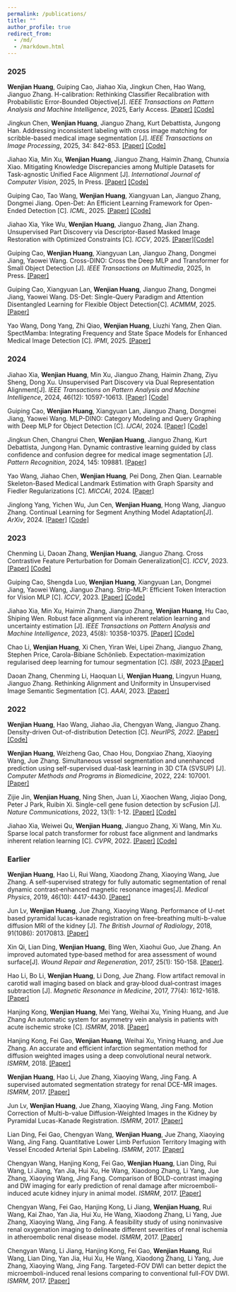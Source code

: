 ```yaml
---
permalink: /publications/
title: ""
author_profile: true
redirect_from: 
  - /md/
  - /markdown.html
---
```


### 2025

**Wenjian Huang**, Guiping Cao, Jiahao Xia, Jingkun Chen, Hao Wang, Jianguo Zhang. H-calibration: Rethinking Classifier Recalibration with Probabilistic Error-Bounded Objective[J]. <i>IEEE Transactions on Pattern Analysis and Machine Intelligence</i>, 2025, Early Access. [[Paper]](https://arxiv.org/abs/2506.17968) [[Code]](https://github.com/WenjianHuang93/h-Calibration)

Jingkun Chen, **Wenjian Huang**, Jianguo Zhang, Kurt Debattista, Jungong Han. Addressing inconsistent labeling with cross image matching for scribble-based medical image segmentation [J]. <i>IEEE Transactions on Image Processing</i>, 2025, 34: 842-853. [[Paper]](https://ieeexplore.ieee.org/abstract/document/10851813) [[Code]](https://github.com/jingkunchen/scribble-medical-segmentation)

Jiahao Xia, Min Xu, **Wenjian Huang**, Jianguo Zhang, Haimin Zhang, Chunxia Xiao. Mitigating Knowledge Discrepancies among Multiple Datasets for Task-agnostic Unified Face Alignment [J]. <i>International Journal of Computer Vision</i>, 2025, In Press. [[Paper]](https://arxiv.org/abs/2503.22359) [[Code]](https://github.com/Jiahao-UTS/TUFA)

Guiping Cao, Tao Wang, **Wenjian Huang**, Xiangyuan Lan, Jianguo Zhang, Dongmei Jiang. Open-Det: An Efficient Learning Framework for Open-Ended Detection [C]. <i>ICML</i>, 2025. [[Paper]](https://arxiv.org/abs/2505.20639) [[Code]](https://github.com/Med-Process/Open-Det)

Jiahao Xia, Yike Wu, **Wenjian Huang**, Jianguo Zhang, Jian Zhang. Unsupervised Part Discovery via Descriptor-Based Masked Image Restoration with Optimized Constraints [C]. <i>ICCV</i>, 2025. [[Paper]](https://arxiv.org/abs/2507.11985)[[Code]](https://github.com/Jiahao-UTS/MPAE)

Guiping Cao, **Wenjian Huang**, Xiangyuan Lan, Jianguo Zhang, Dongmei Jiang, Yaowei Wang. Cross-DINO: Cross the Deep MLP and Transformer for Small Object Detection [J]. <i>IEEE Transactions on Multimedia</i>, 2025, In Press. [[Paper]](https://arxiv.org/abs/2505.21868)

Guiping Cao, Xiangyuan Lan, **Wenjian Huang**, Jianguo Zhang, Dongmei Jiang, Yaowei Wang. DS-Det: Single-Query Paradigm and Attention Disentangled Learning for Flexible Object Detection[C]. <i>ACMMM</i>, 2025. [[Paper]](https://www.arxiv.org/abs/2507.19807)

Yao Wang, Dong Yang, Zhi Qiao, **Wenjian Huang**, Liuzhi Yang, Zhen Qian. SpectMamba: Integrating Frequency and State Space Models for Enhanced Medical Image Detection [C]. <i>IPMI</i>, 2025. [[Paper]](https://link.springer.com/chapter/10.1007/978-3-031-96628-6_1)

### 2024

Jiahao Xia, **Wenjian Huang**, Min Xu, Jianguo Zhang, Haimin Zhang, Ziyu Sheng, Dong Xu. Unsupervised Part Discovery via Dual Representation Alignment[J]. <i>IEEE Transactions on Pattern Analysis and Machine Intelligence</i>, 2024, 46(12): 10597-10613. [[Paper]](https://arxiv.org/abs/2408.08108) [[Code]](https://github.com/jiahao-uts/unsupervisedpart)

Guiping Cao, **Wenjian Huang**, Xiangyuan Lan, Jianguo Zhang, Dongmei Jiang, Yaowei Wang. MLP-DINO: Category Modeling and Query Graphing with Deep MLP for Object Detection [C]. <i>IJCAI</i>, 2024. [[Paper]](https://www.ijcai.org/proceedings/2024/0067.pdf) [[Code]](https://github.com/Med-Process/MLP-DINO/)

Jingkun Chen, Changrui Chen, **Wenjian Huang**, Jianguo Zhang, Kurt Debattista, Jungong Han. Dynamic contrastive learning guided by class confidence and confusion degree for medical image segmentation [J]. <i>Pattern Recognition</i>, 2024, 145: 109881. [[Paper]](https://www.sciencedirect.com/science/article/abs/pii/S0031320323005794) 

Yao Wang, Jiahao Chen, **Wenjian Huang**, Pei Dong, Zhen Qian. Learnable Skeleton-Based Medical Landmark Estimation with Graph Sparsity and Fiedler Regularizations [C]. <i>MICCAI</i>, 2024. [[Paper]](https://papers.miccai.org/miccai-2024/paper/1602_paper.pdf)

Jinglong Yang, Yichen Wu, Jun Cen, **Wenjian Huang**, Hong Wang, Jianguo Zhang. Continual Learning for Segment Anything Model Adaptation[J]. <i>ArXiv</i>, 2024. [[Paper]](https://arxiv.org/abs/2412.06418) [[Code]](https://github.com/yangjl1215/CoSAM)


### 2023

Chenming Li, Daoan Zhang, **Wenjian Huang**, Jianguo Zhang. Cross Contrastive Feature Perturbation for Domain Generalization[C]. <i>ICCV</i>, 2023.[[Paper]](https://openaccess.thecvf.com/content/ICCV2023/html/Li_Cross_Contrasting_Feature_Perturbation_for_Domain_Generalization_ICCV_2023_paper.html) [[Code]](https://github.com/hackmebroo/CCFP)

Guiping Cao, Shengda Luo, **Wenjian Huang**, Xiangyuan Lan, Dongmei Jiang, Yaowei Wang, Jianguo Zhang. Strip-MLP: Efficient Token Interaction for Vision MLP [C]. <i>ICCV</i>, 2023. [[Paper]](https://openaccess.thecvf.com/content/ICCV2023/html/Cao_Strip-MLP_Efficient_Token_Interaction_for_Vision_MLP_ICCV_2023_paper.html) [[Code]](https://github.com/Med-Process/Strip_MLP)

Jiahao Xia, Min Xu, Haimin Zhang, Jianguo Zhang, **Wenjian Huang**, Hu Cao, Shiping Wen. Robust face alignment via inherent relation learning and uncertainty estimation [J]. <i>IEEE Transactions on Pattern Analysis and Machine Intelligence</i>, 2023, 45(8): 10358-10375. [[Paper]](https://ieeexplore.ieee.org/document/10079153) [[Code]](https://github.com/Jiahao-UTS/DSLPT)

Chao Li, **Wenjian Huang**, Xi Chen, Yiran Wei, Lipei Zhang, Jianguo Zhang, Stephen Price, Carola-Bibiane Schönlieb. Expectation-maximization regularised deep learning for tumour segmentation [C]. <i>ISBI</i>, 2023.[[Paper]](https://ieeexplore.ieee.org/abstract/document/10230573)

Daoan Zhang, Chenming Li, Haoquan Li, **Wenjian Huang**, Lingyun Huang, Jianguo Zhang. Rethinking Alignment and Uniformity in Unsupervised Image Semantic Segmentation [C]. <i>AAAI</i>, 2023. [[Paper]](https://ojs.aaai.org/index.php/AAAI/article/view/26325)

### 2022

**Wenjian Huang**, Hao Wang, Jiahao Jia, Chengyan Wang, Jianguo Zhang. Density-driven Out-of-distribution Detection [C]. <i>NeurIPS, 2022</i>. [[Paper]](https://proceedings.neurips.cc/paper_files/paper/2022/hash/05b69cc4c8ff6e24c5de1ecd27223d37-Abstract-Conference.html) [[Code]](http://WenjianHuang93.github.io/files/OOD_DDR.zip)

**Wenjian Huang**, Weizheng Gao, Chao Hou, Dongxiao Zhang, Xiaoying Wang, Jue Zhang. Simultaneous vessel segmentation and unenhanced prediction using self-supervised dual-task learning in 3D CTA (SVSUP) [J]. <i>Computer Methods and Programs in Biomedicine</i>, 2022, 224: 107001. [[Paper]](https://www.sciencedirect.com/science/article/abs/pii/S0169260722003832)

Zijie Jin, **Wenjian Huang**, Ning Shen, Juan Li, Xiaochen Wang, Jiqiao Dong, Peter J Park, Ruibin Xi. Single-cell gene fusion detection by scFusion [J]. <i>Nature Communications</i>, 2022, 13(1): 1-12. [[Paper]](https://www.nature.com/articles/s41467-022-28661-6) [[Code]](https://github.com/XiDsLab/scFusion)

Jiahao Xia, Weiwei Qu, **Wenjian Huang**, Jianguo Zhang, Xi Wang, Min Xu. Sparse local patch transformer for robust face alignment and landmarks inherent relation learning [C]. <i>CVPR</i>, 2022. [[Paper]](https://openaccess.thecvf.com/content/CVPR2022/papers/Xia_Sparse_Local_Patch_Transformer_for_Robust_Face_Alignment_and_Landmarks_CVPR_2022_paper.pdf) [[Code]](https://github.com/Jiahao-UTS/SLPT-master) 


### Earlier

**Wenjian Huang**, Hao Li, Rui Wang, Xiaodong Zhang, Xiaoying Wang, Jue Zhang. A self‐supervised strategy for fully automatic segmentation of renal dynamic contrast‐enhanced magnetic resonance images[J]. <i>Medical Physics</i>, 2019, 46(10): 4417-4430. [[Paper]](https://aapm.onlinelibrary.wiley.com/doi/10.1002/mp.13715)

Jun Lv, **Wenjian Huang**, Jue Zhang, Xiaoying Wang. Performance of U-net based pyramidal lucas-kanade registration on free-breathing multi-b-value diffusion MRI of the kidney [J]. <i>The British Journal of Radiology</i>, 2018, 91(1086): 20170813. [[Paper]](https://pubmed.ncbi.nlm.nih.gov/29528241/)

Xin Qi, Lian Ding, **Wenjian Huang**, Bing Wen, Xiaohui Guo, Jue Zhang. An improved automated type‐based method for area assessment of wound surface[J]. <i>Wound Repair and Regeneration</i>, 2017, 25(1): 150-158. [[Paper]](https://pubmed.ncbi.nlm.nih.gov/27859908/).

Hao Li, Bo Li, **Wenjian Huang**, Li Dong, Jue Zhang. Flow artifact removal in carotid wall imaging based on black and gray‐blood dual‐contrast images subtraction [J]. <i>Magnetic Resonance in Medicine</i>, 2017, 77(4): 1612-1618. [[Paper]](https://onlinelibrary.wiley.com/doi/abs/10.1002/mrm.26218)

Hanjing Kong, **Wenjian Huang**, Mei Yang, Weihai Xu, Yining Huang, and Jue Zhang
An automatic system for asymmetry vein analysis in patients with acute ischemic stroke [C]. <i>ISMRM</i>, 2018. [[Paper]](https://cds.ismrm.org/protected/18MProceedings/PDFfiles/3419.html)

Hanjing Kong, Fei Gao, **Wenjian Huang**, Weihai Xu, Yining Huang, and Jue Zhang. An accurate and efficient infarction segmentation method for diffusion weighted images using a deep convolutional neural network. <i>ISMRM</i>, 2018. [[Paper]](https://cds.ismrm.org/protected/18MProceedings/PDFfiles/0746.html)

**Wenjian Huang**, Hao Li, Jue Zhang, Xiaoying Wang, Jing Fang. A supervised automated segmentation strategy for renal DCE-MR images. <i>ISMRM</i>, 2017. [[Paper]](https://cds.ismrm.org/protected/17MProceedings/PDFfiles/5066.html)

Jun Lv, **Wenjian Huang**, Jue Zhang, Xiaoying Wang, Jing Fang. Motion Correction of Multi-b-value Diffusion-Weighted Images in the Kidney by Pyramidal Lucas-Kanade Registration. <i>ISMRM</i>, 2017. [[Paper]](https://cds.ismrm.org/protected/17MProceedings/PDFfiles/3168.html)

Lian Ding, Fei Gao, Chengyan Wang, **Wenjian Huang**, Jue Zhang, Xiaoying Wang, Jing Fang. Quantitative Lower Limb Perfusion Territory Imaging with Vessel Encoded Arterial Spin Labeling. <i>ISMRM</i>, 2017. [[Paper]](https://cds.ismrm.org/protected/17MProceedings/PDFfiles/5126.html)

Chengyan Wang, Hanjing Kong, Fei Gao, **Wenjian Huang**, Lian Ding, Rui Wang, Li Jiang, Yan Jia, Hui Xu, He Wang, Xiaodong Zhang, Li Yang, Jue Zhang, Xiaoying Wang, Jing Fang. Comparison of BOLD-contrast imaging and DW imaging for early prediction of renal damage after microemboli-induced acute kidney injury in animal model. <i>ISMRM</i>, 2017. [[Paper]](https://archive.ismrm.org/2017/0825.html)

Chengyan Wang, Fei Gao, Hanjing Kong, Li Jiang, **Wenjian Huang**, Rui Wang, Kai Zhao, Yan Jia, Hui Xu, He Wang, Xiaodong Zhang, Li Yang, Jue Zhang, Xiaoying Wang, Jing Fang. A feasibility study of using noninvasive renal oxygenation imaging to delineate different severities of renal ischemia in atheroembolic renal disease model. <i>ISMRM</i>, 2017. [[Paper]](https://cds.ismrm.org/protected/17MProceedings/PDFfiles/3801.html)

Chengyan Wang, Li Jiang, Hanjing Kong, Fei Gao, **Wenjian Huang**, Rui Wang, Lian Ding, Yan Jia, Hui Xu, He Wang, Xiaodong Zhang, Li Yang, Jue Zhang, Xiaoying Wang, Jing Fang. Targeted-FOV DWI can better depict the microemboli-induced renal lesions comparing to conventional full-FOV DWI. <i>ISMRM</i>, 2017. [[Paper]](https://cds.ismrm.org/protected/17MProceedings/PDFfiles/1870.html)


